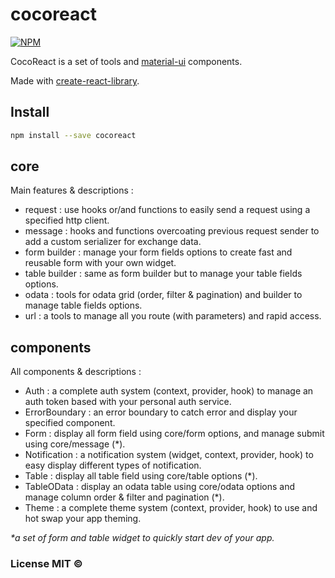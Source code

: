 # cocoreact

[![NPM](https://img.shields.io/npm/v/cocoreact.svg)](https://www.npmjs.com/package/cocoreact)

CocoReact is a set of tools and [material-ui](https://material-ui.com) components.

Made with [create-react-library](https://www.npmjs.com/package/create-react-library).

## Install

```bash
npm install --save cocoreact
```

## core

Main features & descriptions :

- request : use hooks or/and functions to easily send a request using a specified http client.
- message : hooks and functions overcoating previous request sender to add a custom serializer for exchange data.
- form builder : manage your form fields options to create fast and reusable form with your own widget.
- table builder : same as form builder but to manage your table fields options.
- odata : tools for odata grid (order, filter & pagination) and builder to manage table fields options.
- url : a tools to manage all you route (with parameters) and rapid access.

## components

All components & descriptions :

- Auth : a complete auth system (context, provider, hook) to manage an auth token based with your personal auth service.
- ErrorBoundary : an error boundary to catch error and display your specified component.
- Form : display all form field using core/form options, and manage submit using core/message (*).
- Notification : a notification system (widget, context, provider, hook) to easy display different types of notification.
- Table : display all table field using core/table options (*).
- TableOData : display an odata table using core/odata options and manage column order & filter and pagination (*).
- Theme : a complete theme system (context, provider, hook) to use and hot swap your app theming.

*\*a set of form and table widget to quickly start dev of your app.*

### License MIT ©
